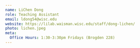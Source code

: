 ```yaml
---
name: LiChen Dong
role: Teaching Assistant
email: ldong54@wisc.edu
website: https://lilab.waisman.wisc.edu/staff/dong-lichen/
photo: lichen.jpeg
meta:
  Office Hours: 1:30-3:30pm Fridays (Brogden 228)
---
```

